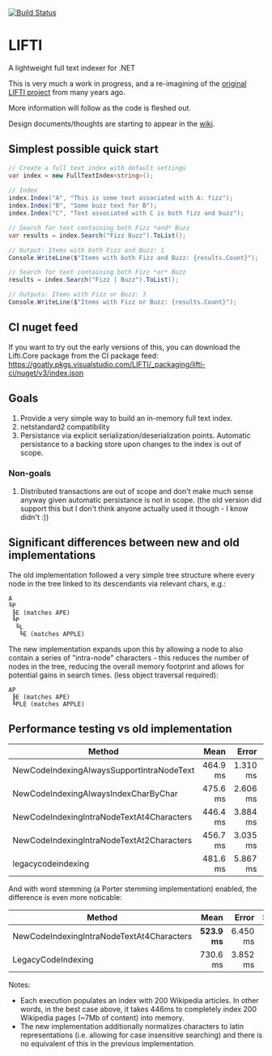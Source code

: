 [![Build Status](https://goatly.visualstudio.com/LIFTI/_apis/build/status/mikegoatly.lifti?branchName=master)](https://goatly.visualstudio.com/LIFTI/_build/latest?definitionId=14&branchName=master)

# LIFTI

A lightweight full text indexer for .NET

This is very much a work in progress, and a re-imagining of the [original LIFTI project](https://github.com/mikegoatly/lifti-codeplex) from many years ago.

More information will follow as the code is fleshed out.

Design documents/thoughts are starting to appear in the [wiki](https://github.com/mikegoatly/lifti/wiki).

## Simplest possible quick start

``` c#
// Create a full text index with default settings
var index = new FullTextIndex<string>();
            
// Index
index.Index("A", "This is some text associated with A: fizz");
index.Index("B", "Some buzz text for B");
index.Index("C", "Text associated with C is both fizz and buzz");

// Search for text containing both Fizz *and* Buzz
var results = index.Search("Fizz Buzz").ToList();

// Output: Items with both Fizz and Buzz: 1
Console.WriteLine($"Items with both Fizz and Buzz: {results.Count}");

// Search for text containing both Fizz *or* Buzz
results = index.Search("Fizz | Buzz").ToList();

// Outputs: Items with Fizz or Buzz: 3
Console.WriteLine($"Items with Fizz or Buzz: {results.Count}");
```

## CI nuget feed

If you want to try out the early versions of this, you can download the Lifti.Core package from the CI package feed: https://goatly.pkgs.visualstudio.com/LIFTI/_packaging/lifti-ci/nuget/v3/index.json

## Goals
1) Provide a very simple way to build an in-memory full text index.
2) netstandard2 compatibility
3) Persistance via explicit serialization/deserialization points. Automatic persistance to a backing store upon changes to the index is out of scope.

### Non-goals
1) Distributed transactions are out of scope and don't make much sense anyway given automatic persistance is not in scope. (the old version did support this but I don't think anyone actually used it though - I know didn't :))

## Significant differences between new and old implementations
The old implementation followed a very simple tree structure where every node in the tree linked to its descendants via relevant chars, e.g.:

```
A
╚P
 ╠E (matches APE)
 ╚P
  ╚L
   ╚E (matches APPLE)
```

The new implementation expands upon this by allowing a node to also contain a series of "intra-node" characters - this reduces the number of
nodes in the tree, reducing the overall memory footprint and allows for potential gains in search times. (less object traversal required):

```
AP
 ╠E (matches APE)
 ╚PLE (matches APPLE)
```

## Performance testing vs old implementation

|                                    Method |     Mean |    Error |   StdDev | Rank |      Gen 0 |      Gen 1 |     Gen 2 | Allocated |
|------------------------------------------ |---------:|---------:|---------:|-----:|-----------:|-----------:|----------:|----------:|
| NewCodeIndexingAlwaysSupportIntraNodeText | 464.9 ms | 1.310 ms | 1.226 ms |    3 | 25000.0000 |  7000.0000 | 1000.0000 | 144.85 MB |
|      NewCodeIndexingAlwaysIndexCharByChar | 475.6 ms | 2.606 ms | 2.310 ms |    4 | 27000.0000 |  8000.0000 | 1000.0000 |  155.7 MB |
| NewCodeIndexingIntraNodeTextAt4Characters | 446.4 ms | 3.884 ms | 3.633 ms |    1 | 26000.0000 |  7000.0000 | 2000.0000 | 145.32 MB |
| NewCodeIndexingIntraNodeTextAt2Characters | 456.7 ms | 3.035 ms | 2.839 ms |    2 | 25000.0000 |  7000.0000 | 1000.0000 | 144.86 MB |
|                        legacycodeindexing | 481.6 ms | 5.867 ms | 5.488 ms |    4 | 39000.0000 | 10000.0000 | 1000.0000 | 228.35 MB |

And with word stemming (a Porter stemming implementation) enabled, the difference is even more noticable:

|                                    Method |     Mean |    Error |   StdDev | Rank |      Gen 0 |      Gen 1 |     Gen 2 | Allocated |
|------------------------------------------ |---------:|---------:|---------:|-----:|-----------:|-----------:|----------:|----------:|
| NewCodeIndexingIntraNodeTextAt4Characters | **523.9 ms** | 6.450 ms | 9.655 ms |    1 | 27000.0000 |  7000.0000 | 2000.0000 | 148.46 MB |
|                        LegacyCodeIndexing | 730.6 ms | 3.852 ms | 5.646 ms |    2 | 58000.0000 | 14000.0000 | 2000.0000 | 336.37 MB |

Notes: 
- Each execution populates an index with 200 Wikipedia articles. In other words, in the best case above, it takes 446ms to completely index 200 Wikipedia pages (~7Mb of content) into memory.
- The new implementation additionally normalizes characters to latin representations (i.e. allowing for case insensitive searching) and there is no equivalent of this in the previous implementation.
